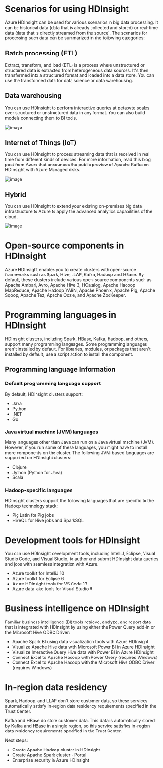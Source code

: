 # Scenarios for using HDInsight

Azure HDInsight can be used for various scenarios in big data processing. It can be historical data (data that is already collected and stored) or real-time data (data that is directly streamed from the source). The scenarios for processing such data can be summarized in the following categories:

## Batch processing (ETL)
Extract, transform, and load (ETL) is a process where unstructured or structured data is extracted from heterogeneous data sources. It's then transformed into a structured format and loaded into a data store. You can use the transformed data for data science or data warehousing.

## Data warehousing
You can use HDInsight to perform interactive queries at petabyte scales over structured or unstructured data in any format. You can also build models connecting them to BI tools.

![image](https://github.com/user-attachments/assets/7dbf034a-5ff9-4fa5-8cbe-5fdbe14053eb)


## Internet of Things (IoT)
You can use HDInsight to process streaming data that is received in real time from different kinds of devices. For more information, read this blog post from Azure that announces the public preview of Apache Kafka on HDInsight with Azure Managed disks.

![image](https://github.com/user-attachments/assets/3ce48c87-6a14-4279-868a-1dce073f0758)


## Hybrid
You can use HDInsight to extend your existing on-premises big data infrastructure to Azure to apply the advanced analytics capabilities of the cloud.

![image](https://github.com/user-attachments/assets/22427c46-bbd3-403b-81b4-95efe5ce5618)


# Open-source components in HDInsight
Azure HDInsight enables you to create clusters with open-source frameworks such as Spark, Hive, LLAP, Kafka, Hadoop and HBase. By default, these clusters include various open-source components such as Apache Ambari, Avro, Apache Hive 3, HCatalog, Apache Hadoop MapReduce, Apache Hadoop YARN, Apache Phoenix, Apache Pig, Apache Sqoop, Apache Tez, Apache Oozie, and Apache ZooKeeper.

# Programming languages in HDInsight
HDInsight clusters, including Spark, HBase, Kafka, Hadoop, and others, support many programming languages. Some programming languages aren't installed by default. For libraries, modules, or packages that aren't installed by default, use a script action to install the component.

## Programming language	Information

### Default programming language support
By default, HDInsight clusters support:
- Java
- Python
- .NET
- Go

### Java virtual machine (JVM) languages
Many languages other than Java can run on a Java virtual machine (JVM). However, if you run some of these languages, you might have to install more components on the cluster. The following JVM-based languages are supported on HDInsight clusters:
- Clojure
- Jython (Python for Java)
- Scala

### Hadoop-specific languages
HDInsight clusters support the following languages that are specific to the Hadoop technology stack:
- Pig Latin for Pig jobs
- HiveQL for Hive jobs and SparkSQL

# Development tools for HDInsight
You can use HDInsight development tools, including IntelliJ, Eclipse, Visual Studio Code, and Visual Studio, to author and submit HDInsight data queries and jobs with seamless integration with Azure.

- Azure toolkit for IntelliJ 10
- Azure toolkit for Eclipse 6
- Azure HDInsight tools for VS Code 13
- Azure data lake tools for Visual Studio 9

# Business intelligence on HDInsight
Familiar business intelligence (BI) tools retrieve, analyze, and report data that is integrated with HDInsight by using either the Power Query add-in or the Microsoft Hive ODBC Driver:

- Apache Spark BI using data visualization tools with Azure HDInsight
- Visualize Apache Hive data with Microsoft Power BI in Azure HDInsight
- Visualize Interactive Query Hive data with Power BI in Azure HDInsight
- Connect Excel to Apache Hadoop with Power Query (requires Windows)
- Connect Excel to Apache Hadoop with the Microsoft Hive ODBC Driver (requires Windows)

# In-region data residency
Spark, Hadoop, and LLAP don't store customer data, so these services automatically satisfy in-region data residency requirements specified in the Trust Center.

Kafka and HBase do store customer data. This data is automatically stored by Kafka and HBase in a single region, so this service satisfies in-region data residency requirements specified in the Trust Center.

Next steps:
- Create Apache Hadoop cluster in HDInsight
- Create Apache Spark cluster - Portal
- Enterprise security in Azure HDInsight
